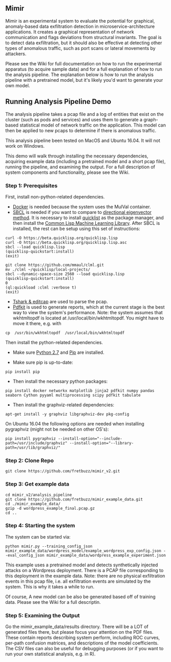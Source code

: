 ## Mimir
Mimir is an experimental system to evaluate the potential for graphical, anomaly-based data exfiltration detection in microservice-architecture applications. It creates a graphical representation of network communication and flags deviations from structural invariants. The goal is to detect data exfiltration, but it should also be effective at detecting other types of anomalous traffic, such as port scans or lateral movements by attackers.

Please see the Wiki for full documentation on how to run the experimental apparatus (to acquire sample data) and for a full explanation of how to run the analysis pipeline. The explanation below is how to run the analysis pipeline with a pretrained model, but it's likely you'd want to generate your own model.

## Running Analysis Pipeline Demo
The analysis pipeline takes a pcap file and a log of entities that exist on the cluster (such as pods and services) and uses them to generate a graph-based statistical model of network traffic on the application. This model can then be applied to new pcaps to determine if there is anomalous traffic.

This analysis pipeline been tested on MacOS and Ubuntu 16.04. It will not work on Windows.

This demo will walk through installing the necessary dependencies, acquiring example data (including a pretrained model and a short pcap file), running the pipeline, and examining the output. For a full description of system components and functionality, please see the Wiki.

### Step 1: Prerequisites
First, install non-python-related dependencies. 
* [Docker](https://docs.docker.com/install/) is needed because the system uses the MulVal container. 
* [SBCL](http://www.sbcl.org/getting.html) is needed if you want to compare to [directional eigenvector method](http://ide-research.net/papers/2004_KDD_Ide_p140.pdf). It is necessary to install [quicklist](https://www.quicklisp.org/beta/) as the package manager, and then install the [Common Lisp Machine Learning Library](http://quickdocs.org/clml/). After SBCL is installed, the rest can be setup using this set of instructions:
```
curl -O https://beta.quicklisp.org/quicklisp.lisp
curl -O https://beta.quicklisp.org/quicklisp.lisp.asc
sbcl --load quicklisp.lisp
(quicklisp-quickstart:install)
(exit)

git clone https://github.com/mmaul/clml.git
mv ./clml ~/quicklisp/local-projects/
sbcl --dynamic-space-size 2560 --load quicklisp.lisp
(quicklisp-quickstart:install)
0
(ql:quickload :clml :verbose t)
(exit)
```
* [Tshark \& editcap](https://www.wireshark.org/docs/wsug_html_chunked/ChapterBuildInstall.html) are used to parse the pcap. 
* [Pdfkit](https://github.com/pdfkit/pdfkit/wiki/Installing-WKHTMLTOPDF) is used to generate reports, which at the current stage is the best way to view the system's performance. Note: the system assumes that wkhtmltopdf is located at /usr/local/bin/wkhtmltopdf. You might have to move it there, e.g. with
```
cp  /usr/bin/wkhtmltopdf  /usr/local/bin/wkhtmltopdf
```

Then install the python-related dependencies.

* Make sure [Python 2.7](https://www.python.org/downloads/) and [Pip](https://pip.pypa.io/en/stable/installing/) are installed.

* Make sure pip is up-to-date:
```
pip install pip
```

* Then install the necessary python packages:
```
pip install docker networkx matplotlib jinja2 pdfkit numpy pandas seaborn Cython pyyaml multiprocessing scipy pdfkit tabulate
```
* Then install the graphviz-related dependencies:
```
apt-get install -y graphviz libgraphviz-dev pkg-config
```
On Ubuntu 16.04 the following options are needed when installing pygraphviz (might not be needed on other OS's):
```
pip install pygraphviz --install-option="--include-path=/usr/include/graphviz" --install-option="--library-path=/usr/lib/graphviz/"
```

### Step 2: Clone Repo
```
git clone https://github.com/fretbuzz/mimir_v2.git
```

### Step 3: Get example data
```
cd mimir_v2/analysis_pipeline
git clone https://github.com/fretbuzz/mimir_example_data.git
cd ./mimir_example_data/
gzip -d wordpress_example_final.pcap.gz
cd ..
```

### Step 4: Starting the system
The system can be started via:
```
python mimir.py --training_config_json mimir_example_data/wordpress_model/example_wordpress_exp_config.json --eval_config_json mimir_example_data/wordpress_example_experiment.json
```

This example uses a pretrained model and detects synthetically injected attacks on a Wordpress deployment.
There is a PCAP file corresponding to this deployment in the example data. 
Note: there are no physical exfiltration events in this pcap file, i.e. all exfiltration events are simulated by the system. This is why it takes a while to run.

Of course, A new model can be also be generated based off of training data. Please see the Wiki for a full descriptin.

### Step 5: Examining the Output
Go the mimir_example_data/results directory. There will be a LOT of generated files there, but please focus your attention on the PDF files. These contain reports describing system perform, including ROC curves, per-path confusion matrices, and descriptions of the model coefficients. The CSV files can also be useful for debugging purposes (or if you want to run your own statistical analysis, e.g. in R).
